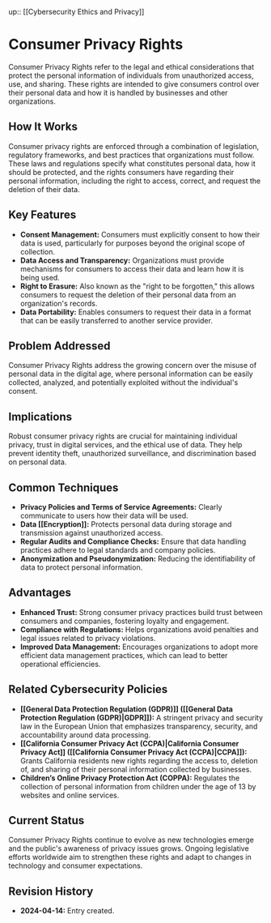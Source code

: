 up:: [[Cybersecurity Ethics and Privacy]]
# Consumer Privacy Rights

Consumer Privacy Rights refer to the legal and ethical considerations that protect the personal information of individuals from unauthorized access, use, and sharing. These rights are intended to give consumers control over their personal data and how it is handled by businesses and other organizations.

## How It Works

Consumer privacy rights are enforced through a combination of legislation, regulatory frameworks, and best practices that organizations must follow. These laws and regulations specify what constitutes personal data, how it should be protected, and the rights consumers have regarding their personal information, including the right to access, correct, and request the deletion of their data.

## Key Features

- **Consent Management:** Consumers must explicitly consent to how their data is used, particularly for purposes beyond the original scope of collection.
- **Data Access and Transparency:** Organizations must provide mechanisms for consumers to access their data and learn how it is being used.
- **Right to Erasure:** Also known as the "right to be forgotten," this allows consumers to request the deletion of their personal data from an organization's records.
- **Data Portability:** Enables consumers to request their data in a format that can be easily transferred to another service provider.

## Problem Addressed

Consumer Privacy Rights address the growing concern over the misuse of personal data in the digital age, where personal information can be easily collected, analyzed, and potentially exploited without the individual's consent.

## Implications

Robust consumer privacy rights are crucial for maintaining individual privacy, trust in digital services, and the ethical use of data. They help prevent identity theft, unauthorized surveillance, and discrimination based on personal data.

## Common Techniques

- **Privacy Policies and Terms of Service Agreements:** Clearly communicate to users how their data will be used.
- **Data [[Encryption]]:** Protects personal data during storage and transmission against unauthorized access.
- **Regular Audits and Compliance Checks:** Ensure that data handling practices adhere to legal standards and company policies.
- **Anonymization and Pseudonymization:** Reducing the identifiability of data to protect personal information.

## Advantages

- **Enhanced Trust:** Strong consumer privacy practices build trust between consumers and companies, fostering loyalty and engagement.
- **Compliance with Regulations:** Helps organizations avoid penalties and legal issues related to privacy violations.
- **Improved Data Management:** Encourages organizations to adopt more efficient data management practices, which can lead to better operational efficiencies.

## Related Cybersecurity Policies

- **[[General Data Protection Regulation (GDPR)]] ([[General Data Protection Regulation (GDPR)|GDPR]]):** A stringent privacy and security law in the European Union that emphasizes transparency, security, and accountability around data processing.
- **[[California Consumer Privacy Act (CCPA)|California Consumer Privacy Act]] ([[California Consumer Privacy Act (CCPA)|CCPA]]):** Grants California residents new rights regarding the access to, deletion of, and sharing of their personal information collected by businesses.
- **Children’s Online Privacy Protection Act (COPPA):** Regulates the collection of personal information from children under the age of 13 by websites and online services.

## Current Status

Consumer Privacy Rights continue to evolve as new technologies emerge and the public's awareness of privacy issues grows. Ongoing legislative efforts worldwide aim to strengthen these rights and adapt to changes in technology and consumer expectations.

## Revision History

- **2024-04-14:** Entry created.